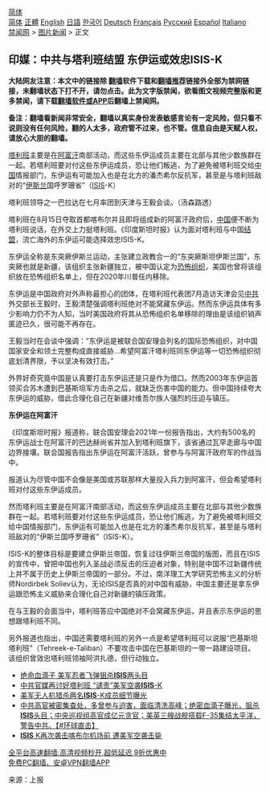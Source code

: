  <!-- 面包屑导航 --> <div class="breadcrumb"><!-- GTranslate: https://gtranslate.io/ -->  <div class="switcher notranslate">  <div class="selected">  <a href="#" onclick="return false;"> 简体</a>  </div>  <div class="option">  <a href="https://www.bannedbook.org" onclick="doGTranslate('zh-CN|zh-CN');jQuery('div.switcher div.selected a').html(jQuery(this).html());return false;" title="简体中文" class="nturl selected"> 简体</a>  <a href="https://www.bannedbook.org/zh-tw/" onclick="doGTranslate('zh-CN|zh-TW');jQuery('div.switcher div.selected a').html(jQuery(this).html());return false;" title="繁體中文" class="nturl"> 正體</a>  <a href="https://www.bannedbook.org/en/" onclick="doGTranslate('zh-CN|en');jQuery('div.switcher div.selected a').html(jQuery(this).html());return false;" title="English" class="nturl"> English</a>  <a href="https://www.bannedbook.org/ja/" onclick="doGTranslate('zh-CN|ja');jQuery('div.switcher div.selected a').html(jQuery(this).html());return false;" title="日本語" class="nturl"> 日語</a>  <a href="https://www.bannedbook.org/ko/" onclick="doGTranslate('zh-CN|ko');jQuery('div.switcher div.selected a').html(jQuery(this).html());return false;" title="한국어" class="nturl"> 한국어</a>  <a href="https://www.bannedbook.org/de/" onclick="doGTranslate('zh-CN|de');jQuery('div.switcher div.selected a').html(jQuery(this).html());return false;" title="Deutsch" class="nturl"> Deutsch</a>  <a href="https://www.bannedbook.org/fr/" onclick="doGTranslate('zh-CN|fr');jQuery('div.switcher div.selected a').html(jQuery(this).html());return false;" title="Français" class="nturl"> Français</a>  <a href="https://www.bannedbook.org/ru/" onclick="doGTranslate('zh-CN|ru');jQuery('div.switcher div.selected a').html(jQuery(this).html());return false;" title="Русский" class="nturl"> Русский</a>  <a href="https://www.bannedbook.org/es/" onclick="doGTranslate('zh-CN|es');jQuery('div.switcher div.selected a').html(jQuery(this).html());return false;" title="Español" class="nturl"> Español</a>  <a href="https://www.bannedbook.org/it/" onclick="doGTranslate('zh-CN|it');jQuery('div.switcher div.selected a').html(jQuery(this).html());return false;" title="Italiano" class="nturl"> Italiano</a>  </div>  </div>      <div class='breadcrumb-sub'><!-- Breadcrumb NavXT 6.3.0 --> <a href="https://www.bannedbook.org/" class="home">禁闻网</a> &gt; <a href="https://www.bannedbook.org/bnews/topimagenews/" class="category">图片新闻</a> &gt; 正文</div></div><h2>印媒：中共与塔利班结盟 东伊运或效忠ISIS-K</h2> <p class="notice"><b>大陆网友注意：本文中的链接除 <a href="https://github.com/bannedbook/fanqiang" >翻墙</a>软件下载和<a href="https://github.com/killgcd/justmysocks/blob/master/README.md">翻墙推荐</a>链接外全部为禁网链接，未翻墙状态下打不开，请勿点击。此为文字版禁闻，欲看图文视频完整版和更多禁闻，请下载<a href="https://github.com/bannedbook/fanqiang">翻墙软件或APP</a>后翻墙上禁闻网。</p><p>备注：翻墙看新闻非常安全，翻墙以真实身份发表敏感言论有一定风险，但只看不说则没有任何风险，翻的人太多，政府管不过来，也不管。信息自由是天赋人权，请放心大胆的翻墙。</b></p>  <div class="entry"> <p id="summary"><a href="https://www.bannedbook.org/bnews/tag/%e5%a1%94%e5%88%a9%e7%8f%ad/" class="st_tag internal_tag" rel="tag" title="标签 塔利班 下的日志">塔利班</a>主要是在<a href="https://www.bannedbook.org/bnews/tag/%e9%98%bf%e5%af%8c%e6%b1%97/" class="st_tag internal_tag" rel="tag" title="标签 阿富汗 下的日志">阿富汗</a>南部活动，而这些东伊运成员主要在北部与其他少数族群在一起。若塔利班要对付这些东伊运成员，恐让他们叛逃，为了避免被塔利班交给<span class='wp_keywordlink_affiliate'><a href="https://www.bannedbook.org/" title="中国" target="_blank">中国</a></span>情报部门，东伊运有可能加入也是在北方的潘杰希尔反抗军，甚至是与塔利班敌对的“<a href="https://www.bannedbook.org/bnews/tag/%e4%bc%8a%e6%96%af%e5%85%b0/" class="st_tag internal_tag" rel="tag" title="标签 伊斯兰 下的日志">伊斯兰</a>国呼罗珊省”（<a href="https://www.bannedbook.org/bnews/tag/isis/" class="st_tag internal_tag" rel="tag" title="标签 ISIS 下的日志">ISIS</a>-K）</p> <p id="conimg">塔利班领导之一巴拉达在七月率团到天津与王毅会谈。（汤森路透）</p> <p>塔利班在8月15日夺取首都喀布尔并且即将组成新的阿富汗政府后，<a href="https://www.bannedbook.org/bnews/tag/%E4%B8%AD%E5%9B%BD/" class="st_tag internal_tag" rel="tag" title="标签 中国 下的日志">中国</a>便不断为塔利班说话，在外交上力挺塔利班。《印度斯坦时报》认为面对塔利班与中国<a href="https://www.bannedbook.org/bnews/tag/%E7%BB%93%E7%9B%9F/" class="st_tag internal_tag" rel="tag" title="标签 结盟 下的日志">结盟</a>，流亡海外的东伊运可能选择效忠ISIS-K。</p> <p>东伊运全称是东突厥伊斯兰运动，主张建立政教合一的“东突厥斯坦伊斯兰国”，东突厥也就是新疆，该组织主张新疆独立，被中国认定为<a href="https://www.bannedbook.org/bnews/tag/%e6%81%90%e6%80%96%e7%bb%84%e7%bb%87/" class="st_tag internal_tag" rel="tag" title="标签 恐怖组织 下的日志">恐怖组织</a>，美国也曾将该组织放在恐怖组织名单上，但在2020年川普任内移除。</p>  <p>东伊运是中国政府对外声称最担心的团体，在塔利班代表团7月造访天津会见<a href="https://www.bannedbook.org/bnews/tag/%e4%b8%ad%e5%85%b1/" class="st_tag internal_tag" rel="tag" title="标签 中共 下的日志">中共</a>外交部长王毅时，王毅清楚强调塔利班绝对不能窝藏东伊运。然而东伊运具体有多少影响力仍不为人知，当时美国政府将其从恐怖组织名单移除的理由是该组织销声匿迹已久，很可能不再存在。</p> <p>王毅当时在会谈中强调：“东伊运是被联合国安理会列名的国际恐怖组织，对中国国家安全和领土完整构成直接威胁&#8230;希望阿富汗塔利班同东伊运等一切恐怖组织彻底划清界限，予以坚决有效打击。”</p> <p>外界好奇究竟中国是认真要打击东伊运还是只是作为借口。然而2003年东伊运首领买合苏木遭到巴基斯坦军方击杀之后，就缺乏伤害中国的能力。但中国持续夸大东伊运的威胁，借此合理化自己在新疆对维吾尔族人强烈的压迫与镇压。</p> <p><strong>东伊运在阿富汗</strong></p>  <p>《印度斯坦时报》报道称，联合国安理会2021年一份报告指出，大约有500名的东伊运战士在阿富汗的巴达赫尚省并加入到塔利班旗下，该省通过瓦罕走廊与中国边界接壤。联合国报告指出东伊运在阿富汗活跃，曾参与与阿富汗政府军的作战当中。</p> <p>报道认为尽管中国不会像是美国或苏联那样大量投入兵力到阿富汗，但会希望塔利班对付这些东伊运成员。</p> <p>然而塔利班主要是在阿富汗南部活动，而这些东伊运成员主要在北部与其他少数族群在一起。若塔利班要对付这些东伊运成员，恐让他们叛逃，为了避免被塔利班交给中国情报部门，东伊运有可能加入也是在北方的潘杰希尔反抗军，甚至是与塔利班敌对的“伊斯兰国呼罗珊省”（ISIS-K）。</p> <p>ISIS-K的整体目标是要建立伊斯兰帝国，恢复过往伊斯兰帝国的版图，而且在ISIS的宣传中，曾把中国也列入圣战必须反击的压迫者对象，特别是中国不过新疆传统上并不属于历史上伊斯兰帝国的一部分。不过，南洋理工大学研究恐怖主义的分析师Nordirbek Soliev认为，无论ISIS是否真的对中国有威胁，中国主要还是拿东伊运跟恐怖主义威胁来合理化自己对新疆的镇压政策。</p>  <p>在与王毅的会面当中，塔利班答应中国绝对不会窝藏东伊运，并且表示东伊运的思想跟塔利班不同。</p> <p>另外报道也指出，中国还需要塔利班的另外一点是希望塔利班可以说服“巴基斯坦塔利班”（Tehreek-e-Taliban）不要攻击中国在巴基斯坦的一带一路建设项目。该组织曾效忠塔利班领袖阿洪扎德，但行动独立。</p> <ul class='op-related-articles' title='相关阅读'> <li><a href='https://www.bannedbook.org/bnews/bannedvideo/20210831/1616277.html' target='_blank'>绝命血滴子 美军忍者飞弹狙杀<b>ISIS</b>两头目</a></li> <li><a href='https://www.bannedbook.org/bnews/cnnews/20210831/1616233.html' target='_blank'>中共官媒再讨好塔利班 “谴责”美军空袭<b>ISIS</b>-K</a></li> <li><a href='https://www.bannedbook.org/bnews/cbnews/20210830/1615755.html' target='_blank'>美军无人机猎杀两名<b>ISIS</b>-K成员细节曝光</a></li> <li><a href='https://www.bannedbook.org/bnews/bannedvideo/20210830/1615712.html' target='_blank'>中共高官被密集查处，多曾参与迫害，面临清洗高峰；绝密血滴子曝光，狙杀<b>ISIS</b>头目；中央巡视组高官成亿元贪官；美英三艘战舰搭载F-35集结太平洋，警告中共。【#环球直击】</a></li> <li><a href='https://www.bannedbook.org/bnews/taiwannews/20210830/1615648.html' target='_blank'><b>ISIS</b> K再次袭击喀布尔机场前 遭美军空袭击毙</a></li> </ul> <p class="texttj"> <a href="https://github.com/bannedbook/fanqiang/wiki/V2ray%E6%9C%BA%E5%9C%BA" target="_blank">全平台高速翻墙:高清视频秒开,超低延迟,9折优惠中</a><br/> <a href="https://github.com/bannedbook/fanqiang/wiki/%E7%A6%81%E9%97%BB%E7%BD%91%E5%AE%89%E5%8D%93%E7%BF%BB%E5%A2%99%E6%96%B0%E9%97%BBAPP" target="_blank">免费PC翻墙、安卓VPN翻墙APP</a></p><p> 来源：上报 </p> <a name='sharetosocial'></a>  <div style="margin-bottom:5px;padding-bottom:5px;clear:both"> <div id="archive-pix-1" class="banner-ads"> <!-- AuctionX Display platform tag START --> <div id="26318x728x90x621x_ADSLOT2" clicktrack="%%CLICK_URL_ESC%%"></div> <!-- AuctionX Display platform tag END --> </div> <div id="archive-pix-2" class="banner-ads"> <!-- AuctionX Display platform tag START --> <div id="26315x300x250x621x_ADSLOT2" clicktrack="%%CLICK_URL_ESC%%"></div> <!-- AuctionX Display platform tag END --> </div> </div>  <div id="archive-pix-1" class="banner-ads"> <!-- AuctionX Display platform tag START --> <div id="26318x728x90x621x_ADSLOT3" clicktrack="%%CLICK_URL_ESC%%"></div> <!-- AuctionX Display platform tag END --> </div> </div><!--END ENTRY--> 
